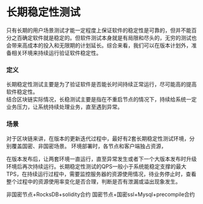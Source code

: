 # 长期稳定性测试
只有长期的用户场景测试才能一定程度上保证软件的稳定性是可靠的，但并不能百分之百确定软件就是稳定的。但软件测试本身就是有局限和尽头的，无穷的测试也会带来高成本的投入和无限期的计划延长。综合来看，我们可以在版本计划外，准备相关环境来持续运行验证软件稳定性。

### 定义
长期稳定性测试主要是为了验证软件是否能长时间持续正常运行，尽可能高的提高软件稳定性。<br/>
结合区块链实际情况，长稳测试主要是指在不重启节点的情况下，持续给系统一定业务压力，让系统持续处理业务，直至遇到异常。<br/>

### 场景
对于区块链来讲，在版本的更新迭代过程中，最好有2套长期稳定性测试环境，分别覆盖国密、非国密场景。
环境部署时，各节点和客户端独占资源，

在版本发布后，让两套环境一直运行，直至异常发生或者下一个大版本发布时升级环境后再次持续运行。长期稳定性测试的QPS一般小于系统能稳定支撑的最大TPS，在持续运行过程中，需要监控服务器的资源使用情况，待业务停止时，查看整个过程中的资源使用率变化是否合理，判断是否有泄漏或溢出现象发生。<br/>




非国密节点+RocksDB+solidity合约
国密节点+国密ssl+Mysql+precompile合约
